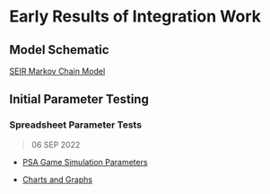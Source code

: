 # Early Results of Integration Work

## Model Schematic

[SEIR Markov Chain Model](https://www.yworks.com/yed-live/?file=https://gist.githubusercontent.com/mwmckenzie/3c262e64cd7e4424b9fdc28e318504ea/raw/ab0337ed3f4d5ef35c59b76b47989b951c66b22e/SEIR%20Markov%20Chain%20Model)

## Initial Parameter Testing

### Spreadsheet Parameter Tests 

> 06 SEP 2022

- [PSA Game Simulation Parameters](/json/parameters/SeirModelParams_PsaGame_2022-09-06-1049.json)

- [Charts and Graphs](https://app.powerbi.com/links/ioslPiKdKz?ctid=e70bd1cf-3491-4cf7-baf2-5b1a47b39f44&pbi_source=linkShare&bookmarkGuid=e7fb8e45-d887-4ae1-b829-37b9b8a14307)
